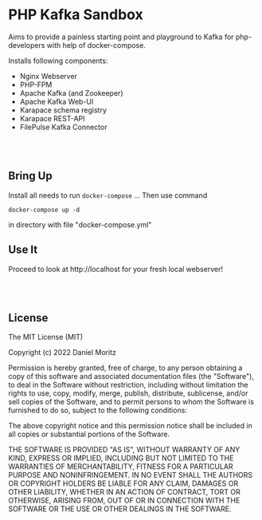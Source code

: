 # PHP Kafka Sandbox

Aims to provide a painless starting point and playground to Kafka for php-developers
with help of docker-compose.

Installs following components:

 * Nginx Webserver
 * PHP-FPM
 * Apache Kafka (and Zookeeper)
 * Apache Kafka Web-UI
 * Karapace schema registry
 * Karapace REST-API
 * FilePulse Kafka Connector

\
&nbsp;

## Bring Up

Install all needs to run `docker-compose` ... Then use command
```
docker-compose up -d
```
in directory with file "docker-compose.yml"

## Use It

Proceed to look at http://localhost for your fresh local webserver!

\
&nbsp;

## License

The MIT License (MIT)

Copyright (c) 2022 Daniel Moritz

Permission is hereby granted, free of charge, to any person obtaining a copy of
this software and associated documentation files (the "Software"), to deal in
the Software without restriction, including without limitation the rights to
use, copy, modify, merge, publish, distribute, sublicense, and/or sell copies of
the Software, and to permit persons to whom the Software is furnished to do so,
subject to the following conditions:

The above copyright notice and this permission notice shall be included in all
copies or substantial portions of the Software.

THE SOFTWARE IS PROVIDED "AS IS", WITHOUT WARRANTY OF ANY KIND, EXPRESS OR
IMPLIED, INCLUDING BUT NOT LIMITED TO THE WARRANTIES OF MERCHANTABILITY, FITNESS
FOR A PARTICULAR PURPOSE AND NONINFRINGEMENT. IN NO EVENT SHALL THE AUTHORS OR
COPYRIGHT HOLDERS BE LIABLE FOR ANY CLAIM, DAMAGES OR OTHER LIABILITY, WHETHER
IN AN ACTION OF CONTRACT, TORT OR OTHERWISE, ARISING FROM, OUT OF OR IN
CONNECTION WITH THE SOFTWARE OR THE USE OR OTHER DEALINGS IN THE SOFTWARE.
